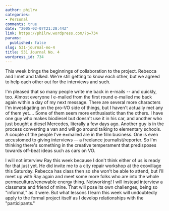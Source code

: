 ```yaml
---
author: philrw
categories:
- Personal
comments: true
date: "2005-02-07T21:28:44Z"
link: https://philrw.wordpress.com/?p=734
params:
  published: false
slug: 531-journal-no-4
title: 531 Journal No. 4
wordpress_id: 734
---
```


This week brings the beginnings of collaboration to the project. Rebecca and I met and talked. We're still getting to know each other, but we agreed to help each other out for the interviews and such.

I'm pleased that so many people write me back in e-mails -- and quickly, too. Almost everyone I e-mailed from the first round e-mailed me back again within a day of my next message. There are several more characters I'm investigating on the pro-VO side of things, but I haven't actually met any of them yet.... Some of them seem more enthusiastic than the others. I have one guy who makes biodiesel but doesn't use it in his car, and another who just bought a diesel Mercedes, literally a few days ago. Another guy is in the process converting a van and will go around talking to elementary schools. A couple of the people I've e=mailed are in the film business. One is even accustomed to giving interviews -- a freelance journalist/reporter. So I'm thinking there's something in the creative temperament that predisposes towards off-beat ideas such as cars on VO.

I will not interview Ray this week because I don't think either of us is ready for that just yet. He did invite me to a city repair workshop at the ecovillage this Saturday. Rebecca has class then so she won't be able to attend, but I'll meet up with Ray again and meet some more folks who are into the whole permaculture/renewable energy thing. Networking! I will instead interview a classmate and friend of mine. That will pose its own challenges, being so "informal," as it were. But what lessons I learn this week will undoubtedly apply to the formal project itself as I develop relationships with the "participants."

